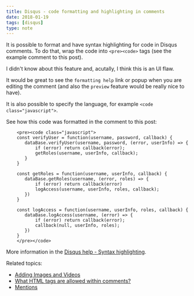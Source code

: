 ```yaml
---
title: Disqus - code formatting and highlighting in comments
date: 2018-01-19
tags: [disqus]
type: note
---
```


It is possible to format and have syntax highlighting for code in Disqus comments.
To do that, wrap the code into `<pre><code>` tags (see the example comment to this post).

<!-- more -->

I didn't know about this feature and, acutally, I think this is an UI flaw.

It would be great to see the `formatting help` link or popup when you are editing the comment (and also the `preview` feature would be really nice to have).

It is also possible to specify the language, for example `<code class="javascript">`.

See how this code was formatted in the comment to this post:

```text
    <pre><code class="javascript">
    const verifyUser = function(username, password, callback) {
       dataBase.verifyUser(username, password, (error, userInfo) => {
           if (error) return callback(error);
           getRoles(username, userInfo, callback);
       }
    }

    const getRoles = function(username, userInfo, callback) {
       dataBase.getRoles(username, (error, roles) => {
           if (error) return callback(error)
           logAccess(username, userInfo, roles, callback);
       })
    }

    const logAccess = function(username, userInfo, roles, callback) {
       dataBase.logAccess(username, (error) => {
           if (error) return callback(error);
           callback(null, userInfo, roles);
       })
    }
    </pre></code>
```

More information in the [Disqus help - Syntax highlighting](https://help.disqus.com/customer/portal/articles/665057-syntax-highlighting).

Related topics:

* [Adding Images and Videos](https://help.disqus.com/customer/portal/articles/1360518)
* [What HTML tags are allowed within comments?](https://help.disqus.com/customer/portal/articles/466253)
* [Mentions](https://help.disqus.com/customer/portal/articles/832143)
